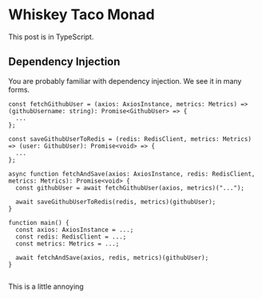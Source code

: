 # Whiskey Taco Monad

This post is in TypeScript.

## Dependency Injection

You are probably familiar with dependency injection. We see it in many forms.

```
const fetchGithubUser = (axios: AxiosInstance, metrics: Metrics) => (githubUsername: string): Promise<GithubUser> => {
  ...
};

const saveGithubUserToRedis = (redis: RedisClient, metrics: Metrics) => (user: GithubUser): Promise<void> => {
  ...
};

async function fetchAndSave(axios: AxiosInstance, redis: RedisClient, metrics: Metrics): Promise<void> {
  const githubUser = await fetchGithubUser(axios, metrics)("...");
  
  await saveGithubUserToRedis(redis, metrics)(githubUser);  
}

function main() {
  const axios: AxiosInstance = ...;
  const redis: RedisClient = ...;
  const metrics: Metrics = ...;
  
  await fetchAndSave(axios, redis, metrics)(githubUser);  
}
    
```

This is a little annoying
